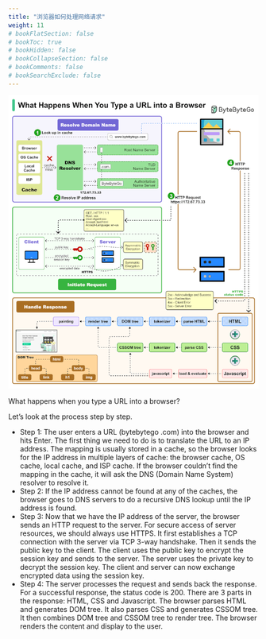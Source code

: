 ```yaml
---
title: "浏览器如何处理网络请求"
weight: 11
# bookFlatSection: false
# bookToc: true
# bookHidden: false
# bookCollapseSection: false
# bookComments: false
# bookSearchExclude: false
---
```


![浏览器如何处理网络请求](/img/network/what-happens-when-type-a-url-into-a-browser.gif)

What happens when you type a URL into a browser?

Let’s look at the process step by step.

* Step 1: The user enters a URL (bytebytego .com) into the browser and hits Enter. The first thing we need to do is to translate the URL to an IP address. The mapping is usually stored in a cache, so the browser looks for the IP address in multiple layers of cache: the browser cache, OS cache, local cache, and ISP cache. If the browser couldn’t find the mapping in the cache, it will ask the DNS (Domain Name System) resolver to resolve it.
* Step 2: If the IP address cannot be found at any of the caches, the browser goes to DNS servers to do a recursive DNS lookup until the IP address is found.
* Step 3: Now that we have the IP address of the server, the browser sends an HTTP request to the server. For secure access of server resources, we should always use HTTPS. It first establishes a TCP connection with the server via TCP 3-way handshake. Then it sends the public key to the client. The client uses the public key to encrypt the session key and sends to the server. The server uses the private key to decrypt the session key. The client and server can now exchange encrypted data using the session key.
* Step 4: The server processes the request and sends back the response. For a successful response, the status code is 200. There are 3 parts in the response: HTML, CSS and Javascript. The browser parses HTML and generates DOM tree. It also parses CSS and generates CSSOM tree. It then combines DOM tree and CSSOM tree to render tree. The browser renders the content and display to the user.